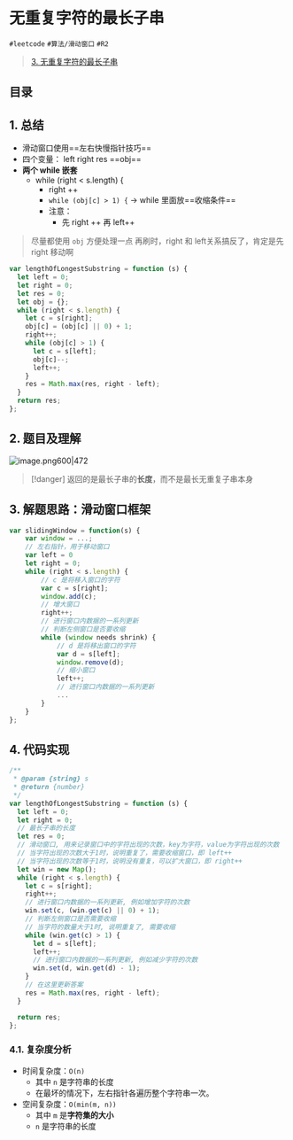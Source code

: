 
# 无重复字符的最长子串


`#leetcode` `#算法/滑动窗口`  `#R2` 


> [3. 无重复字符的最长子串](https://leetcode.cn/problems/longest-substring-without-repeating-characters/)


## 目录
<!-- toc -->
 ## 1. 总结 

- 滑动窗口使用==左右快慢指针技巧==
- 四个变量： left right res ==obj==
- **两个 while 嵌套**
	- while (right < s.length) {
		-  right ++
		- `while (obj[c] > 1) {` → while 里面放==收缩条件==
		- 注意：
			- 先 right ++ 再  left++

>  尽量都使用 `obj` 方便处理一点
>  再刷时，right 和  left关系搞反了，肯定是先 right 移动啊

```javascript
var lengthOfLongestSubstring = function (s) {
  let left = 0;
  let right = 0;
  let res = 0;
  let obj = {};
  while (right < s.length) {
    let c = s[right];
    obj[c] = (obj[c] || 0) + 1;
    right++;
    while (obj[c] > 1) {
      let c = s[left];
      obj[c]--;
      left++;
    }
    res = Math.max(res, right - left);
  }
  return res;
};

```

## 2. 题目及理解

![image.png600|472](https://832-1310531898.cos.ap-beijing.myqcloud.com/202408050719710.png?imageSlim)

> [!danger]
>  返回的是最长子串的**长度**，而不是最长无重复子串本身

## 3. 解题思路：滑动窗口框架

```javascript hl:
var slidingWindow = function(s) {
    var window = ...;
    // 左右指针，用于移动窗口
    var left = 0
    let right = 0;
    while (right < s.length) {
        // c 是将移入窗口的字符
        var c = s[right];
        window.add(c);
        // 增大窗口
        right++;
        // 进行窗口内数据的一系列更新
        // 判断左侧窗口是否要收缩
        while (window needs shrink) {
            // d 是将移出窗口的字符
            var d = s[left];
            window.remove(d);
            // 缩小窗口
            left++;
            // 进行窗口内数据的一系列更新
            ...
        }
    }
};

```

## 4. 代码实现

```javascript
/**
 * @param {string} s
 * @return {number}
 */
var lengthOfLongestSubstring = function (s) {
  let left = 0;
  let right = 0;
  // 最长子串的长度
  let res = 0;
  // 滑动窗口, 用来记录窗口中的字符出现的次数，key为字符，value为字符出现的次数
  // 当字符出现的次数大于1时，说明重复了，需要收缩窗口，即 left++
  // 当字符出现的次数等于1时，说明没有重复，可以扩大窗口，即 right++
  let win = new Map();
  while (right < s.length) {
    let c = s[right];
    right++;
    // 进行窗口内数据的一系列更新, 例如增加字符的次数
    win.set(c, (win.get(c) || 0) + 1);
    // 判断左侧窗口是否需要收缩
    // 当字符的数量大于1时, 说明重复了, 需要收缩
    while (win.get(c) > 1) {
      let d = s[left];
      left++;
      // 进行窗口内数据的一系列更新, 例如减少字符的次数
      win.set(d, win.get(d) - 1);
    }
    // 在这里更新答案
    res = Math.max(res, right - left);
  }

  return res;
};

```

### 4.1. 复杂度分析

- 时间复杂度：`O(n)`
	- 其中 `n` 是字符串的长度
	- 在最坏的情况下，左右指针各遍历整个字符串一次。
-  空间复杂度：`O(min(m, n))`
	- 其中 `m` 是**字符集的大小**
	- `n` 是字符串的长度


